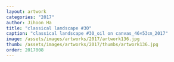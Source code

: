 ```yaml
---
layout: artwork
categories: "2017"
author: Jihoon Ha
title: "classical landscape #30"
caption: "classical landscape #30_oil on canvas_46×53㎝_2017"
image: /assets/images/artworks/2017/artwork136.jpg
thumb: /assets/images/artworks/2017/thumbs/artwork136.jpg
order: 2017008
---
```

